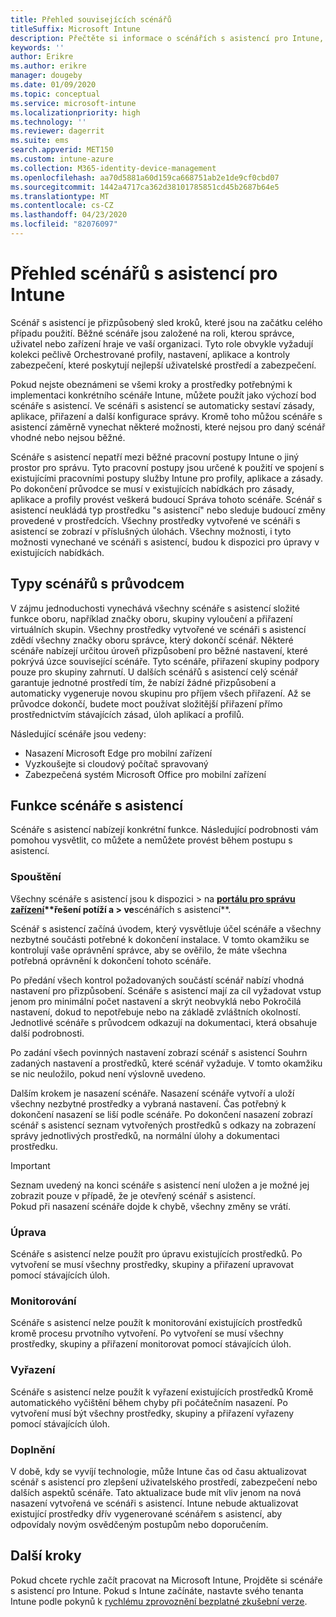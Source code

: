 ```yaml
---
title: Přehled souvisejících scénářů
titleSuffix: Microsoft Intune
description: Přečtěte si informace o scénářích s asistencí pro Intune, které jsou dostupné na portálu pro správu zařízení Microsoft 365.
keywords: ''
author: Erikre
ms.author: erikre
manager: dougeby
ms.date: 01/09/2020
ms.topic: conceptual
ms.service: microsoft-intune
ms.localizationpriority: high
ms.technology: ''
ms.reviewer: dagerrit
ms.suite: ems
search.appverid: MET150
ms.custom: intune-azure
ms.collection: M365-identity-device-management
ms.openlocfilehash: aa70d5881a60d159ca668751ab2e1de9cf0cbd07
ms.sourcegitcommit: 1442a4717ca362d38101785851cd45b2687b64e5
ms.translationtype: MT
ms.contentlocale: cs-CZ
ms.lasthandoff: 04/23/2020
ms.locfileid: "82076097"
---
```

# <a name="intune-guided-scenarios-overview"></a>Přehled scénářů s asistencí pro Intune 

Scénář s asistencí je přizpůsobený sled kroků, které jsou na začátku celého případu použití. Běžné scénáře jsou založené na roli, kterou správce, uživatel nebo zařízení hraje ve vaší organizaci. Tyto role obvykle vyžadují kolekci pečlivě Orchestrované profily, nastavení, aplikace a kontroly zabezpečení, které poskytují nejlepší uživatelské prostředí a zabezpečení.    

Pokud nejste obeznámeni se všemi kroky a prostředky potřebnými k implementaci konkrétního scénáře Intune, můžete použít jako výchozí bod scénáře s asistencí. Ve scénáři s asistencí se automaticky sestaví zásady, aplikace, přiřazení a další konfigurace správy. Kromě toho můžou scénáře s asistencí záměrně vynechat některé možnosti, které nejsou pro daný scénář vhodné nebo nejsou běžné. 

Scénáře s asistencí nepatří mezi běžné pracovní postupy Intune o jiný prostor pro správu. Tyto pracovní postupy jsou určené k použití ve spojení s existujícími pracovními postupy služby Intune pro profily, aplikace a zásady. Po dokončení průvodce se musí v existujících nabídkách pro zásady, aplikace a profily provést veškerá budoucí Správa tohoto scénáře. Scénář s asistencí neukládá typ prostředku "s asistencí" nebo sleduje budoucí změny provedené v prostředcích. Všechny prostředky vytvořené ve scénáři s asistencí se zobrazí v příslušných úlohách. Všechny možnosti, i tyto možnosti vynechané ve scénáři s asistencí, budou k dispozici pro úpravy v existujících nabídkách.  

## <a name="types-of-guided-scenarios"></a>Typy scénářů s průvodcem 

V zájmu jednoduchosti vynechává všechny scénáře s asistencí složité funkce oboru, například značky oboru, skupiny vyloučení a přiřazení virtuálních skupin. Všechny prostředky vytvořené ve scénáři s asistencí zdědí všechny značky oboru správce, který dokončí scénář. Některé scénáře nabízejí určitou úroveň přizpůsobení pro běžné nastavení, které pokrývá úzce související scénáře. Tyto scénáře, přiřazení skupiny podpory pouze pro skupiny zahrnutí. U dalších scénářů s asistencí celý scénář garantuje jednotné prostředí tím, že nabízí žádné přizpůsobení a automaticky vygeneruje novou skupinu pro příjem všech přiřazení. Až se průvodce dokončí, budete moct používat složitější přiřazení přímo prostřednictvím stávajících zásad, úloh aplikací a profilů.  

Následující scénáře jsou vedeny: 
- Nasazení Microsoft Edge pro mobilní zařízení 
- Vyzkoušejte si cloudový počítač spravovaný
- Zabezpečená systém Microsoft Office pro mobilní zařízení 

## <a name="guided-scenario-functionality"></a>Funkce scénáře s asistencí 

Scénáře s asistencí nabízejí konkrétní funkce. Následující podrobnosti vám pomohou vysvětlit, co můžete a nemůžete provést během postupu s asistencí.

### <a name="launching"></a>Spouštění  

Všechny scénáře s asistencí jsou k dispozici > na **[portálu pro správu zařízení](https://endpoint.microsoft.com)****řešení potíží a** > ve**scénářích s asistencí**. 

Scénář s asistencí začíná úvodem, který vysvětluje účel scénáře a všechny nezbytné součásti potřebné k dokončení instalace. V tomto okamžiku se kontrolují vaše oprávnění správce, aby se ověřilo, že máte všechna potřebná oprávnění k dokončení tohoto scénáře.  

Po předání všech kontrol požadovaných součástí scénář nabízí vhodná nastavení pro přizpůsobení. Scénáře s asistencí mají za cíl vyžadovat vstup jenom pro minimální počet nastavení a skrýt neobvyklá nebo Pokročilá nastavení, dokud to nepotřebuje nebo na základě zvláštních okolností. Jednotlivé scénáře s průvodcem odkazují na dokumentaci, která obsahuje další podrobnosti. 

Po zadání všech povinných nastavení zobrazí scénář s asistencí Souhrn zadaných nastavení a prostředků, které scénář vyžaduje. V tomto okamžiku se nic neuložilo, pokud není výslovně uvedeno.

Dalším krokem je nasazení scénáře. Nasazení scénáře vytvoří a uloží všechny nezbytné prostředky a vybraná nastavení. Čas potřebný k dokončení nasazení se liší podle scénáře. Po dokončení nasazení zobrazí scénář s asistencí seznam vytvořených prostředků s odkazy na zobrazení správy jednotlivých prostředků, na normální úlohy a dokumentaci prostředku. 

> [!IMPORTANT]
> Seznam uvedený na konci scénáře s asistencí není uložen a je možné jej zobrazit pouze v případě, že je otevřený scénář s asistencí.  
Pokud při nasazení scénáře dojde k chybě, všechny změny se vrátí. 

### <a name="editing"></a>Úprava 

Scénáře s asistencí nelze použít pro úpravu existujících prostředků. Po vytvoření se musí všechny prostředky, skupiny a přiřazení upravovat pomocí stávajících úloh.

### <a name="monitoring"></a>Monitorování 

Scénáře s asistencí nelze použít k monitorování existujících prostředků kromě procesu prvotního vytvoření. Po vytvoření se musí všechny prostředky, skupiny a přiřazení monitorovat pomocí stávajících úloh. 

### <a name="retiring"></a>Vyřazení 

Scénáře s asistencí nelze použít k vyřazení existujících prostředků Kromě automatického vyčištění během chyby při počátečním nasazení. Po vytvoření musí být všechny prostředky, skupiny a přiřazení vyřazeny pomocí stávajících úloh. 

### <a name="updating"></a>Doplnění

V době, kdy se vyvíjí technologie, může Intune čas od času aktualizovat scénář s asistencí pro zlepšení uživatelského prostředí, zabezpečení nebo dalších aspektů scénáře. Tato aktualizace bude mít vliv jenom na nová nasazení vytvořená ve scénáři s asistencí. Intune nebude aktualizovat existující prostředky dřív vygenerované scénářem s asistencí, aby odpovídaly novým osvědčeným postupům nebo doporučením.  

## <a name="next-steps"></a>Další kroky

Pokud chcete rychle začít pracovat na Microsoft Intune, Projděte si scénáře s asistencí pro Intune. Pokud s Intune začínáte, nastavte svého tenanta Intune podle pokynů k [rychlému zprovoznění bezplatné zkušební verze](free-trial-sign-up.md).
